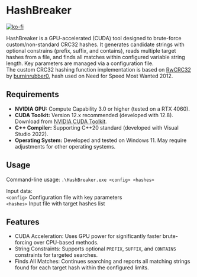 # HashBreaker
[![ko-fi](https://ko-fi.com/img/githubbutton_sm.svg)](https://ko-fi.com/DGIorio)

HashBreaker is a GPU-accelerated (CUDA) tool designed to brute-force custom/non-standard CRC32 hashes. It generates candidate strings with optional constrains (prefix, suffix, and contains), reads multiple target hashes from a file, and finds all matches within configured variable string length. Key parameters are managed via a configuration file.  
The custom CRC32 hashing function implementation is based on [RwCRC32](https://burnout.wiki/wiki/MediaWiki:RwCRC32.js) by [burninrubber0](https://github.com/burninrubber0), hash used on Need for Speed Most Wanted 2012.

## Requirements
* **NVIDIA GPU:** Compute Capability 3.0 or higher (tested on a RTX 4060).
* **CUDA Toolkit:** Version 12.x recommended (developed with 12.8). Download from [NVIDIA CUDA Toolkit](https://developer.nvidia.com/cuda-toolkit).
* **C++ Compiler:** Supporting C++20 standard (developed with Visual Studio 2022).
* **Operating System:** Developed and tested on Windows 11. May require adjustments for other operating systems.

## Usage
Command-line usage: `.\HashBreaker.exe <config> <hashes>`

Input data:  
 `<config>`     Configuration file with key parameters  
 `<hashes>`     Input file with target hashes list

## Features
* CUDA Acceleration: Uses GPU power for significantly faster brute-forcing over CPU-based methods.
* String Constraints: Supports optional `PREFIX`, `SUFFIX`, and `CONTAINS` constraints for targeted searches.
* Finds All Matches: Continues searching and reports all matching strings found for each target hash within the configured limits.
